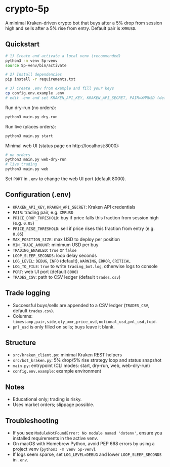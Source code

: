 # crypto-5p

A minimal Kraken-driven crypto bot that buys after a 5% drop from session high and sells after a 5% rise from entry. Default pair is `XMRUSD`.

## Quickstart

```bash
# 1) Create and activate a local venv (recommended)
python3 -m venv 5p-venv
source 5p-venv/bin/activate

# 2) Install dependencies
pip install -r requirements.txt

# 3) Create .env from example and fill your keys
cp config.env.example .env
# edit .env and set KRAKEN_API_KEY, KRAKEN_API_SECRET, PAIR=XMRUSD (defaults exist)
```

Run dry-run (no orders):
```bash
python3 main.py dry-run
```

Run live (places orders):
```bash
python3 main.py start
```

Minimal web UI (status page on http://localhost:8000):
```bash
# no orders
python3 main.py web-dry-run
# live trading
python3 main.py web
```

Set `PORT` in `.env` to change the web UI port (default 8000).

## Configuration (.env)
- `KRAKEN_API_KEY`, `KRAKEN_API_SECRET`: Kraken API credentials
- `PAIR`: trading pair, e.g. `XMRUSD`
- `PRICE_DROP_THRESHOLD`: buy if price falls this fraction from session high (e.g. `0.05`)
- `PRICE_RISE_THRESHOLD`: sell if price rises this fraction from entry (e.g. `0.05`)
- `MAX_POSITION_SIZE`: max USD to deploy per position
- `MIN_TRADE_AMOUNT`: minimum USD per buy
- `TRADING_ENABLED`: `true` or `false`
- `LOOP_SLEEP_SECONDS`: loop delay seconds
- `LOG_LEVEL`: `DEBUG`, `INFO` (default), `WARNING`, `ERROR`, `CRITICAL`
- `LOG_TO_FILE`: `true` to write `trading_bot.log`, otherwise logs to console
- `PORT`: web UI port (default `8000`)
- `TRADES_CSV`: path to CSV ledger (default `trades.csv`)

## Trade logging
- Successful buys/sells are appended to a CSV ledger (`TRADES_CSV`, default `trades.csv`).
- Columns: `timestamp,pair,side,qty_xmr,price_usd,notional_usd,pnl_usd,txid`.
- `pnl_usd` is only filled on sells; buys leave it blank.

## Structure
- `src/kraken_client.py`: minimal Kraken REST helpers
- `src/bot_kraken.py`: 5% drop/5% rise strategy loop and status snapshot
- `main.py`: entrypoint (CLI modes: start, dry-run, web, web-dry-run)
- `config.env.example`: example environment

## Notes
- Educational only; trading is risky.
- Uses market orders; slippage possible.

## Troubleshooting
- If you see `ModuleNotFoundError: No module named 'dotenv'`, ensure you installed requirements in the active venv.
- On macOS with Homebrew Python, avoid PEP 668 errors by using a project venv (`python3 -m venv 5p-venv`).
- If logs seem sparse, set `LOG_LEVEL=DEBUG` and lower `LOOP_SLEEP_SECONDS` in `.env`.
